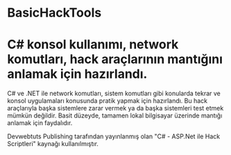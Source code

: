 # BasicHackTools

# C# konsol kullanımı, network komutları, hack araçlarının mantığını anlamak için hazırlandı.

C# ve .NET ile network komutları, sistem komutları gibi konularda tekrar ve konsol uygulamaları konusunda pratik yapmak için hazırlandı. Bu hack araçlarıyla başka sistemlere zarar vermek ya da başka sistemleri test etmek mümkün değildir. Basit düzeyde, tamamen lokal bilgisayar üzerinde mantığı anlamak için faydalıdır.

Devwebtuts Publishing tarafından yayınlanmış olan "C# - ASP.Net ile Hack Scriptleri" kaynağı kullanılmıştır.
